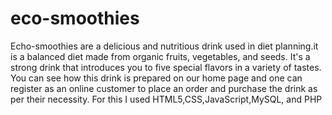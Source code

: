 # eco-smoothies
Echo-smoothies are a delicious and nutritious drink used in diet planning.it is a balanced diet made from organic fruits, vegetables, and seeds. It's a strong drink that introduces you to five special flavors in a variety of tastes. You can see how this drink is prepared on our home page and one can register as an online customer to place an order and purchase the drink as per their necessity. For this I used HTML5,CSS,JavaScript,MySQL, and PHP
